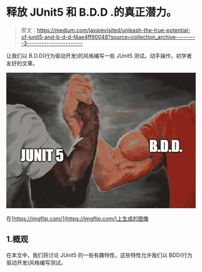 # 释放 JUnit5 和 B.D.D .的真正潜力。

> 原文：<https://medium.com/javarevisited/unleash-the-true-potential-of-junit5-and-b-d-d-f4ae4ff90048?source=collection_archive---------3----------------------->

让我们以 B.D.D(行为驱动开发)的风格编写一些 JUnit5 测试。动手操作，初学者友好的文章。

[![](img/f014b2a40948e9fa455d0be1d44708d8.png)](https://javarevisited.blogspot.com/2021/04/junit-interview-questions-with-answers.html#axzz6w2HbPhVo)

在[https://imgflip.com/](https://imgflip.com/)上生成的图像

## 1.概观

在本文中，我们将讨论 JUnit5 的一些有趣特性，这些特性允许我们以 BDD(行为驱动开发)风格编写测试。